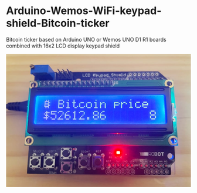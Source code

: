 # Arduino-Wemos-WiFi-keypad-shield-Bitcoin-ticker
Bitcoin ticker based on Arduino UNO or Wemos UNO D1 R1 boards combined with 16x2 LCD display keypad shield

![Bitcoin ticker](https://github.com/janfitz/Arduino-Wemos-WiFi-keypad-shield-Bitcoin-ticker/blob/54c46e039f0a78570eb0e477cc0b1aa58e261692/bitcoin-ticker.jpg)

